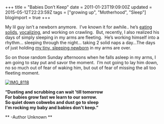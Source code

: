 +++
title = "Babies Don’t Keep"
date = 2011-01-23T19:09:00Z
updated = 2015-05-12T22:23:59Z
tags = ["growing up", "Motherhood", "Sleep"]
blogimport = true 
+++

My lil guy isn’t a newborn anymore.&#160; I’ve known it for awhile.. he’s [eating solids](http://lifeatthecircus.com/2010/11/23/savoring-each-bite/), [vocalizing](http://lifeatthecircus.com/2011/01/21/banner-day-at-the-circus/), and working on crawling.&#160; But, recently, I also realized his days of simply sleeping in my arms are fleeting.&#160; He’s working himself into a rhythm… sleeping through the night… taking 2 solid naps a day…The days of just holding [my tiny, sleeping newborn](http://lifeatthecircus.com/2010/06/08/discharge-instructions/) in my arms are over.&#160; 

So on those random Sunday afternoons when he falls asleep in my arms, I am going to stay put and savor the moment.&#160; I’m not going to lay him down, no so much out of fear of waking him, but out of fear of missing the all too fleeting moment.&#160; 

[![IMG_8118](https://latc.s3.amazonaws.com/wp-content/uploads/2011/01/IMG_8118.jpg "IMG_8118")](https://latc.s3.amazonaws.com/wp-content/uploads/2011/01/IMG_8118.jpg)

**“Dusting and scrubbing can wait 'till tomorrow        
For babies grow fast we learn to our sorrow.         
So quiet down cobwebs and dust go to sleep         
I'm rocking my baby and babies don't keep.”**

**
-Author Unknown
**
